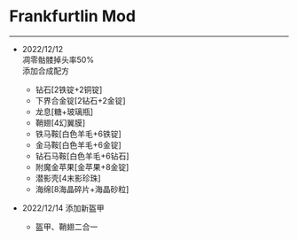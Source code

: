 # Frankfurtlin Mod 

---

- 2022/12/12  
  凋零骷髅掉头率50%  
  添加合成配方
    - 钻石[2铁锭+2铜锭]
    - 下界合金锭[2钻石+2金锭]
    - 龙息[糖+玻璃瓶]
    - 鞘翅[4幻翼膜]
    - 铁马鞍[白色羊毛+6铁锭]
    - 金马鞍[白色羊毛+6金锭]
    - 钻石马鞍[白色羊毛+6钻石]
    - 附魔金苹果[金苹果+8金锭]
    - 潜影壳[4末影珍珠]
    - 海绵[8海晶碎片+海晶砂粒]

- 2022/12/14
  添加新盔甲  
    - 盔甲、鞘翅二合一